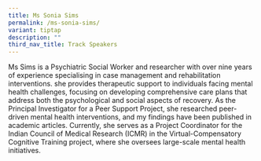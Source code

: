 ```yaml
---
title: Ms Sonia Sims
permalink: /ms-sonia-sims/
variant: tiptap
description: ""
third_nav_title: Track Speakers
---
```

<p></p>
<p>Ms Sims is a Psychiatric Social Worker and researcher with over nine years
of experience specialising in case management and rehabilitation interventions.
she provides therapeutic support to individuals facing mental health challenges,
focusing on developing comprehensive care plans that address both the psychological
and social aspects of recovery. As the Principal Investigator for a Peer
Support Project, she researched peer-driven mental health interventions,
and my findings have been published in academic articles. Currently, she
serves as a Project Coordinator for the Indian Council of Medical Research
(ICMR) in the Virtual-Compensatory Cognitive Training project, where she
oversees large-scale mental health initiatives.</p>